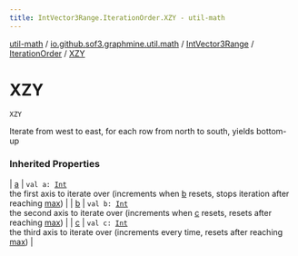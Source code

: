 ```yaml
---
title: IntVector3Range.IterationOrder.XZY - util-math
---
```


[util-math](../../../index.html) / [io.github.sof3.graphmine.util.math](../../index.html) / [IntVector3Range](../index.html) / [IterationOrder](index.html) / [XZY](./-x-z-y.html)

# XZY

`XZY`

Iterate from west to east, for each row from north to south, yields bottom-up

### Inherited Properties

| [a](a.html) | `val a: `[`Int`](https://kotlinlang.org/api/latest/jvm/stdlib/kotlin/-int/index.html)<br>the first axis to iterate over (increments when [b](b.html) resets, stops iteration after reaching [max](https://kotlinlang.org/api/latest/jvm/stdlib/kotlin.collections/max.html)) |
| [b](b.html) | `val b: `[`Int`](https://kotlinlang.org/api/latest/jvm/stdlib/kotlin/-int/index.html)<br>the second axis to iterate over (increments when [c](c.html) resets, resets after reaching [max](https://kotlinlang.org/api/latest/jvm/stdlib/kotlin.collections/max.html)) |
| [c](c.html) | `val c: `[`Int`](https://kotlinlang.org/api/latest/jvm/stdlib/kotlin/-int/index.html)<br>the third axis to iterate over (increments every time, resets after reaching [max](https://kotlinlang.org/api/latest/jvm/stdlib/kotlin.collections/max.html)) |

